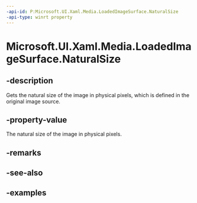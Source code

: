 ```yaml
---
-api-id: P:Microsoft.UI.Xaml.Media.LoadedImageSurface.NaturalSize
-api-type: winrt property
---
```


<!-- Property syntax.
public Size NaturalSize { get; }
-->

# Microsoft.UI.Xaml.Media.LoadedImageSurface.NaturalSize

## -description
Gets the natural size of the image in physical pixels, which is defined in the original image source.

## -property-value
The natural size of the image in physical pixels.

## -remarks

## -see-also

## -examples

